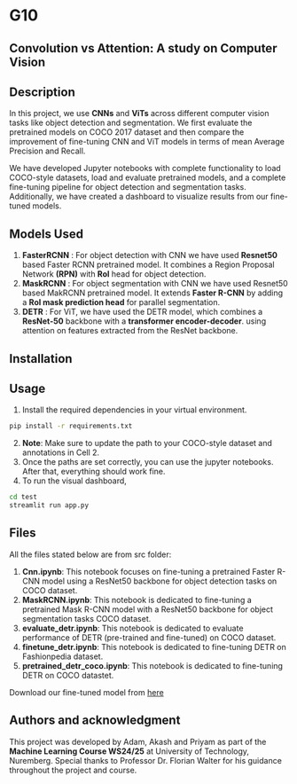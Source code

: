 # G10

## Convolution vs Attention: A study on Computer Vision

## Description
In this project, we use **CNNs** and **ViTs** across different computer vision tasks like object detection and segmentation.
We first evaluate the pretrained models on COCO 2017 dataset and then compare the improvement of fine-tuning CNN and ViT models in terms of mean Average Precision and Recall.

We have developed Jupyter notebooks with complete functionality to load COCO-style datasets, load and evaluate pretrained models,
and a complete fine-tuning pipeline for object detection and segmentation tasks. Additionally, we have created a dashboard to visualize results from our fine-tuned models.

## Models Used
1) **FasterRCNN** : For object detection with CNN we have used **Resnet50** based Faster RCNN pretrained model. 
It combines a Region Proposal Network **(RPN)** with **RoI** head for object detection.
2)  **MaskRCNN**  : For object segmentation with CNN we have used Resnet50 based MakRCNN pretrained model.
It extends **Faster R-CNN** by adding a **RoI mask prediction head** for parallel segmentation.
3)  **DETR**      : For ViT, we have used the DETR model, which combines a **ResNet-50** backbone with a **transformer encoder-decoder**.
using attention on features extracted from the ResNet backbone.

## Installation

## Usage
1) Install the required dependencies in your virtual environment.
```bash
pip install -r requirements.txt
```
2) **Note**: Make sure to update the path to your COCO-style dataset and annotations in Cell 2. 
3) Once the paths are set correctly, you can use the jupyter notebooks. After that, everything should work fine. 
4) To run the visual dashboard, 
```bash
cd test
streamlit run app.py
```
## Files
All the files stated below are from src folder:
1) **Cnn.ipynb**: This notebook focuses on fine-tuning a pretrained Faster R-CNN model using a ResNet50 backbone for object detection tasks on COCO dataset. 
2) **MaskRCNN.ipynb**: This notebook is dedicated to fine-tuning a pretrained Mask R-CNN model with a ResNet50 backbone for object segmentation tasks COCO dataset. 
3) **evaluate_detr.ipynb**: This notebook is dedicated to evaluate performance of DETR (pre-trained and fine-tuned) on COCO dataset. 
4) **finetune_detr.ipynb**: This notebook is dedicated to fine-tuning DETR on Fashionpedia dataset.
5) **pretrained_detr_coco.ipynb**: This notebook is dedicated to fine-tuning DETR on COCO datastet.

Download our fine-tuned model from [here](https://drive.google.com/drive/folders/1DG4cH_QNbCrG5IhCtW7T2SZrFfu3kjtp?usp=sharing)

## Authors and acknowledgment
This project was developed by Adam, Akash and Priyam as part of the **Machine Learning Course WS24/25** at University of Technology, Nuremberg. Special thanks to Professor Dr. Florian Walter for his guidance throughout the project and course.
